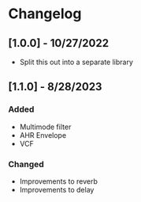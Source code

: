 # Changelog
## [1.0.0] - 10/27/2022
* Split this out into a separate library
## [1.1.0] - 8/28/2023
### Added
* Multimode filter
* AHR Envelope
* VCF
### Changed
* Improvements to reverb
* Improvements to delay